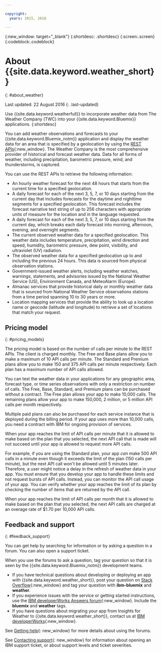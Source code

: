 ```yaml
---

copyright:
  years: 2015, 2016

---
```


{:new_window: target="_blank"}
{:shortdesc: .shortdesc}
{:screen:.screen}
{:codeblock:.codeblock}

# About {{site.data.keyword.weather_short}}
{: #about_weather}

Last updated: 22 August 2016
{: .last-updated}

Use {{site.data.keyword.weatherfull}} to incorporate weather data from
The Weather Company (TWC) into your {{site.data.keyword.Bluemix}} applications.
{:shortdesc}

You can add weather observations and forecasts to your {{site.data.keyword.Bluemix_notm}}
application and display the weather data for an area that is specified by a
geolocation by using the [REST APIs](https://twcservice.{APPDomain}/rest-api/){:new_window}.
The Weather Company is the most comprehensive provider of historical and forecast
weather data. Data for all forms of weather, including precipitation, barometric pressure,
wind, and thunderstorms, is captured.

You can use the REST APIs to retrieve the following information:

* An hourly weather forecast for the next 48 hours that starts from the current time for a specified geolocation.
* A daily forecast for each of the next 3, 5, 7, or 10 days starting from the current day that includes forecasts for the daytime and nighttime segments for a specified geolocation. This forecast includes the forecast narrative text string of up to 256 characters with appropriate units of measure for the location and in the language requested.
* A daily forecast for each of the next 3, 5, 7, or 10 days starting from the current day, which breaks each daily forecast into morning, afternoon, evening, and overnight segments.
* The current observed weather data for a specified geolocation. This weather data includes temperature, precipitation, wind direction and speed, humidity, barometric pressure, dew point, visibility, and ultraviolet (UV) radiation.
* The observed weather data for a specified geolocation up to and including the previous 24 hours. This data is sourced from physical observation stations.
* Government-issued weather alerts, including weather watches, warnings, statements, and advisories issued by the National Weather Service (US), Environment Canada, and MeteoAlarm (Europe).
* Almanac services that provide historical daily or monthly weather data that is sourced from National Weather Service observations stations from a time period spanning 10 to 30 years or more.
* Location mapping services that provide the ability to look up a location name or geocode (latitude and longitude) to retrieve a set of locations that match your request.

## Pricing model
{: #pricing_models}

The pricing model is based on the number of calls per minute to the REST
APIs. The client is charged monthly. The Free and Base plans allow you
to make a maximum of 10 API calls per minute. The Standard and Premium plans
allow you to make 150 and 375 API calls per minute respectively. Each plan has
a maximum number of API calls allowed.

You can test the weather data in your applications
for any geographic area, forecast type, or time series observations with only a
restriction on number of calls. The Free, Base, Standard, and Premium plans can be purchased
without a contract. The Free plan allows your app to make 10,000 calls. The
remaining plans allow your app to make 150,000, 2 million,
or 5 million API calls per month respectively.

Multiple paid plans can also be purchased for each service instance that is
deployed during the billing period. If your app uses more than 10,000 calls,
you need a contract with IBM for ongoing provision of services.

When your app reaches the limit of API calls per minute that it is allowed to
make based on the plan that you selected, the next API call that is made will
not succeed until your app is allowed to request more API calls.

For example, if you are using the Standard plan, your app *can* make 500 API calls
in a minute even though it exceeds the limit of the plan (150 calls per minute),
but the next API call won't be allowed until 5 minutes later. Therefore, a
user might notice a delay in the refresh of weather data in your app.
You must ensure that you develop your app to handle these limits and not request
bursts of API calls. Instead, you can monitor the API call usage of your app.
You can verify whether your app reaches the limit of its plan by checking the
number of items that are returned by the API call.

When your app reaches the limit of API calls per month that it is allowed to make
based on the plan that you selected, the next API calls are charged at an overage
rate of $1.70 per 10,000 API calls.

## Feedback and support
{: #feedback_support}

You can get help by searching for information or by asking a question in a forum. You can also open a support ticket.

When you use the forums to ask a question, tag your question so that it is seen by the {{site.data.keyword.Bluemix_notm}} development teams.

* If you have technical questions about developing or deploying an app with {{site.data.keyword.weather_short}}, post your question on [Stack Overflow](https://stackoverflow.com/questions/tagged/ibm-bluemix+weather){:new_window} and tag your question with **ibm-bluemix** and **weather**.
* If you experience issues with the service or getting started instructions, use the [IBM developerWorks Answers forum](https://developer.ibm.com/answers/topics/weather/?smartspace=bluemix){:new_window}. Include the **bluemix** and **weather** tags.
* If you have questions about migrating your app from Insights for Weather to {{site.data.keyword.weather_short}}, contact us at [IBM developerWorks](http://www.ibm.com/developerworks){:new_window}.

See [Getting help](https://console.{DomainName}/docs/support/index.html#getting-help){: new_window} for more details about using the forums.

See [Contacting support](https://console.{DomainName}/docs/support/index.html#contacting-support){: new_window} for information about opening an IBM support ticket, or about support levels and ticket severities.